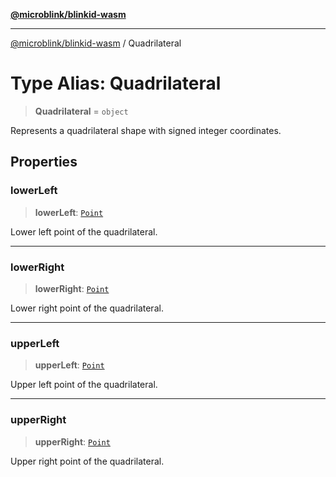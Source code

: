 [**@microblink/blinkid-wasm**](../README.md)

***

[@microblink/blinkid-wasm](../README.md) / Quadrilateral

# Type Alias: Quadrilateral

> **Quadrilateral** = `object`

Represents a quadrilateral shape with signed integer coordinates.

## Properties

### lowerLeft

> **lowerLeft**: [`Point`](Point.md)

Lower left point of the quadrilateral.

***

### lowerRight

> **lowerRight**: [`Point`](Point.md)

Lower right point of the quadrilateral.

***

### upperLeft

> **upperLeft**: [`Point`](Point.md)

Upper left point of the quadrilateral.

***

### upperRight

> **upperRight**: [`Point`](Point.md)

Upper right point of the quadrilateral.
